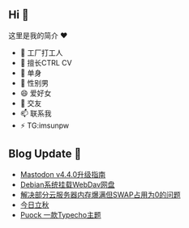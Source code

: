 ## Hi  👋

这里是我的简介 ❤️

- 🔭 工厂打工人
- 🌱 擅长CTRL CV
- 👯 单身
- 🤔 性别男
- 😄 爱好女
- 💬 交友
- 📫 联系我
- ⚡ TG:imsunpw

## Blog Update 📒
<!-- BLOG-POST-LIST:START -->
- [Mastodon v4.4.0升级指南](https://www.imsun.org/archives/1765.html)
- [Debian系统挂载WebDav网盘](https://www.imsun.org/archives/1761.html)
- [解决部分云服务器内存爆满但SWAP占用为0的问题](https://www.imsun.org/archives/1759.html)
- [今日立秋](https://www.imsun.org/archives/1758.html)
- [Puock 一款Typecho主题](https://www.imsun.org/archives/1755.html)
<!-- BLOG-POST-LIST:END -->
